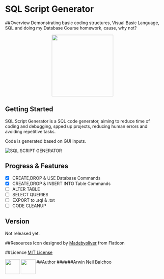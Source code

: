 # SQL Script Generator

##Overview
Demonstrating basic coding structures, Visual Basic Language, SQL and doing my Database Course homework, cause, why not?

<p align="center">
<img src="https://i.imgflip.com/1aulgw.jpg"  height="200" >
<p/>

## Getting Started
SQL Script Generator is a SQL code generator, aiming to reduce time of coding and debugging, spped up projects, reducing human errors and avoiding repetitive tasks.

Code is generated based on GUI inputs.


![SQL SCRIPT GENERATOR](http://i.imgur.com/Om3HIPH.png)

## Progress & Features

- [x] CREATE,DROP & USE Database Commands
- [x] CREATE,DROP & INSERT INTO Table Commands
- [ ] ALTER TABLE
- [ ] SELECT QUERIES
- [ ] EXPORT to .sql & .txt
- [ ] CODE CLEANUP

## Version
Not released yet.

##Resources
Icon designed by [Madebyoliver](http://www.flaticon.com/authors/madebyoliver) from Flaticon

##Licence
[MIT License](LICENSE)

##Author
######Arwin Neil Baichoo
<a href="https://www.linkedin.com/in/arwinneil"><img src="http://image.flaticon.com/icons/svg/179/179330.svg" align="left" height="48" width="48" ></a><a href="https://www.instagram.com/arwinneil/"><img src="http://image.flaticon.com/icons/svg/145/145805.svg" align="left" height="48" width="48" ></a>




